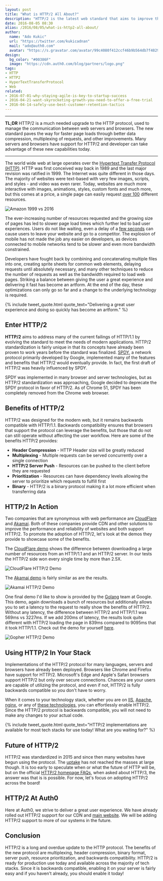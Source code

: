 ```yaml
---
layout: post
title: "What is HTTP/2 All About?"
description: "HTTP/2 is the latest web standard that aims to improve the way we interact with the web. Learn all about HTTP/2 and how it affects you."
date: 2016-08-05 08:30
alias: /2016/08/05/what-is-http2-all-about/
author:
  name: "Ado Kukic"
  url: "https://twitter.com/kukicadnan"
  mail: "ado@auth0.com"
  avatar: "https://s.gravatar.com/avatar/99c4080f412ccf46b9b564db7f482907?s=200"
design:
  bg_color: "#00386F"
  image: "https://cdn.auth0.com/blog/partners/logo.png"
tags:
- HTTP
- HTTP2
- HyperTextTransferProtocol
- Web
related:
- 2016-07-01-why-staying-agile-is-key-to-startup-success
- 2016-04-21-want-skyrocketing-growth-you-need-to-offer-a-free-trial
- 2016-04-14-safely-use-best-customer-retention-tactics
---
```


---

**TL;DR** HTTP/2 is a much needed upgrade to the HTTP protocol, used to manage the communication between web servers and browsers. The new standard paves the way for faster page loads through better data compression, multiplexing of requests, and other improvements. Many servers and browsers have support for HTTP/2 and developer can take advantage of these new capabilities today.

---

The world wide web at large operates over the [Hypertext Transfer Protocol (HTTP)](https://www.w3.org/Protocols/). HTTP was first conceived way back in 1989 and the last major revision was ratified in 1999. The Internet was quite different in those days. The majority of websites were text-based with very few images, scripts, and styles - and video was even rarer. Today, websites are much more interactive with images, animations, styles, custom fonts and much more, but this comes at a price, a single page can easily request [over 100](https://www.sitepoint.com/average-page-weight-increased-another-16-2015/) different resources.

![Amazon 1999 vs 2016](https://cdn.auth0.com/blog/about-http2/amazon-1999-2016.png)

The ever-increasing number of resources requested and the growing size of pages has led to slower page load times which further led to bad user experiences. Users do not like waiting, even a delay of a [few seconds](https://blog.kissmetrics.com/loading-time/) can cause users to leave your website and go to a competitor. The explosion of mobile has not made the job any easier on developers, as devices connected to mobile networks tend to be slower and even more bandwidth constrained.

 Developers have fought back by combining and concatenating multiple files into one, creating sprite sheets for common web elements, delaying requests until absolutely necessary, and many other techniques to reduce the number of requests as well as the bandwidth required to load web pages. Striking a balance between giving the user a great experience and delivering it fast has become an artform. At the end of the day, these optimizations can only go so far and a change to the underlying technology is required.

 {% include tweet_quote.html quote_text="Delivering a great user experience and doing so quickly has become an artform." %}

## Enter HTTP/2

**HTTP/2** aims to address many of the current failings of HTTP/1.1 by evolving the standard to meet the needs of modern applications. HTTP/2 standardization is fairly unique in that its concepts have already been proven to work years before the standard was finalized. [SPDY](https://www.chromium.org/spdy/spdy-whitepaper), a network protocol primarily developed by Google, implemented many of the features and benefits that HTTP/2 would eventually provide. In fact, the first draft of HTTP/2 was heavily influenced by SPDY.

SPDY was implemented in many browser and server technologies, but as HTTP/2 standardization was approaching, Google decided to deprecate the SPDY protocol in favor of HTTP/2. As of Chrome 51, SPDY has been completely removed from the Chrome web browser.

## Benefits of HTTP/2

HTTP/2 was designed for the modern web, but it remains backwards compatible with HTTP/1.1. Backwards compatibility ensures that browsers that support the protocol can leverage the benefits, but those that do not can still operate without affecting the user workflow. Here are some of the benefits HTTP/2 provides:

* **Header Compression** - HTTP Header size will be greatly reduced
* **Multiplexing** - Multiple requests can be served concurrently over a single connection
* **HTTP/2 Server Push** - Resources can be pushed to the client before they are requested
* **Prioritization** - Resources can have dependency levels allowing the server to prioritize which requests to fulfill first
* **Binary** - HTTP/2 is a binary protocol making it a lot more efficient when transferring data

## HTTP/2 In Action

Two companies that are synonymous with web performance are [CloudFlare](https://cloudflare.com) and [Akamai](https://akamai.com). Both of these companies provide CDN and other solutions to improve the performance and reliability of websites and both support HTTP/2. To promote the adoption of HTTP/2, let's look at the demos they provide to showcase some of the benefits.

 The [CloudFlare demo](https://www.cloudflare.com/http2/) shows the difference between downloading a large number of resources from an HTTP/1.1 and an HTTP/2 server. In our tests the HTTP/2 side won every single time by more than 2.5X.

![CloudFlare HTTP/2 Demo](https://cdn.auth0.com/blog/about-http2/cloudflare-demo.png)

 The [Akamai demo](https://http2.akamai.com/demo) is fairly similar as are the results.

 ![Akamai HTTP/2 Demo](https://cdn.auth0.com/blog/about-http2/akamai-demo.png)

 One final demo I'd like to show is provided by the [Golang](https://golang.org/) team at Google. This demo, again downloads a bunch of resources but additionally allows you to set a latency to the request to really show the benefits of HTTP/2. Without any latency, the difference between HTTP/2 and HTTP/1.1 was 569ms vs 3227ms. If we add 200ms of latency, the results look quite different with HTTP/2 loading the page in 839ms compared to 9095ms that it took HTTP/1.1. Check out the demo for yourself [here](https://http2.golang.org/gophertiles).

 ![Gopher HTTP/2 Demo](https://cdn.auth0.com/blog/about-http2/gopher-demo.png)

## Using HTTP/2 In Your Stack

Implementations of the HTTP/2 protocol for many languages, servers and browsers have already been deployed. Browsers like Chrome and Firefox have support for HTTP/2. Microsoft's Edge and Apple's Safari browsers support HTTP/2 but only over secure connections. Chances are your users are capable of utilizing the protocol, and even if not, HTTP/2 is fully backwards compatible so you don't have to worry.

When it comes to your technology stack, whether you are on [IIS](http://blogs.iis.net/davidso/http2), [Apache](https://httpd.apache.org/docs/2.4/mod/mod_http2.html), [nginx](https://www.nginx.com/blog/nginx-1-9-5/), or any of [these technologies](https://github.com/http2/http2-spec/wiki/Implementations), you can effortlessly enable HTTP/2. Since the HTTP/2 protocol is backwards compatible, you will not need to make any changes to your actual code.

{% include tweet_quote.html quote_text="HTTP/2 implementations are available for most tech stacks for use today! What are you waiting for?" %}

## Future of HTTP/2

HTTP/2 was standardized in 2015 and since then many websites have begun using the protocol. The [uptake](http://trends.builtwith.com/docinfo/HTTP2) has not reached the masses at large though. It is too early to speculate when or what the future of HTTP will be, but on the official [HTTP/2 homepage FAQs](https://http2.github.io/faq/#will-there-be-a-http3), when asked about HTTP/3, the answer was that is is possible. For now, let's focus on adopting HTTP/2 across the board!

## HTTP/2 At Auth0

Here at Auth0, we strive to deliver a great user experience. We have already rolled out HTTP/2 support for our CDN and [main website](https://auth0.com). We will be adding HTTP/2 support to more of our systems in the future.

## Conclusion

HTTP/2 is a long and overdue update to the HTTP protocol. The benefits of the new protocol are multiplexing, header compression, binary format, server push, resource prioritization, and backwards compatibility. HTTP/2 is ready for production use today and available across the majority of tech stacks. Since it is backwards compatible, enabling it on your server is fairly easy and if you haven't already, you should enable it today!
